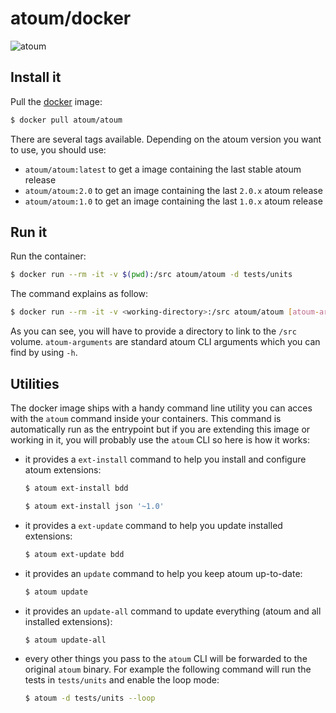 # atoum/docker

![atoum](http://downloads.atoum.org/images/logo.png)

## Install it

Pull the [docker](https://www.docker.com/) image:

```sh
$ docker pull atoum/atoum
```

There are several tags available. Depending on the atoum version you want to use, you should use:

* `atoum/atoum:latest` to get a image containing the last stable atoum release
* `atoum/atoum:2.0` to get an image containing the last `2.0.x` atoum release
* `atoum/atoum:1.0` to get an image containing the last `1.0.x` atoum release

## Run it

Run the container:

```sh
$ docker run --rm -it -v $(pwd):/src atoum/atoum -d tests/units
```

The command explains as follow:

```sh
$ docker run --rm -it -v <working-directory>:/src atoum/atoum [atoum-arguments]
```

As you can see, you will have to provide a directory to link to the `/src` volume.
`atoum-arguments` are standard atoum CLI arguments which you can find by using `-h`.

## Utilities

The docker image ships with a handy command line utility you can acces with the `atoum` command
inside your containers. This command is automatically run as the entrypoint but if you are
extending this image or working in it, you will probably use the `atoum` CLI so here is
how it works:

* it provides a `ext-install` command to help you install and configure atoum extensions:

  ```sh
  $ atoum ext-install bdd

  $ atoum ext-install json '~1.0'
  ```

* it provides a `ext-update` command to help you update installed extensions:

  ```sh
  $ atoum ext-update bdd
  ```

* it provides an `update` command to help you keep atoum up-to-date:

  ```sh
  $ atoum update
  ```


* it provides an `update-all` command to update everything (atoum and all installed extensions):

  ```sh
  $ atoum update-all
  ```

* every other things you pass to the `atoum` CLI will be forwarded to the original `atoum` binary. For example
  the following command will run the tests in `tests/units` and enable the loop mode:

  ```sh
  $ atoum -d tests/units --loop
  ```
